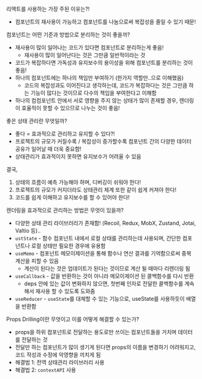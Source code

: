 리액트를 사용하는 가장 주된 이유는?!

- 컴포넌트의 재사용이 가능하고 컴포넌트를 나눔으로써 복잡성을 줄일 수 있기 때문!

컴포넌트는 어떤 기준과 방법으로 분리하는 것이 좋을까?

- 재사용이 많이 일어나는 코드가 있다면 컴포넌트로 분리하는게 좋음!
  - 재사용이 많이 일어난다는 것은 그만큼 일반적이라는 것
- 코드가 복잡하다면 가독성과 유지보수의 용이성을 위해 컴포넌트를 분리하는 것이 좋음!
- 하나의 컴포넌트에는 하나의 책임만 부여하기 (한가지 역할만..으로 이해했음)
  - 코드의 복잡성과도 이어진다고 생각하는데, 코드가 복잡하다는 것은 그만큼 하는 기능이 많다는 것이므로 다수의 책임을 부여한다고 이해함
- 하나의 컴컴포넌트 안에서 서로 영향을 주지 않는 상태가 많이 존재할 경우, 렌더링이 효율적이 못할 수 있으므로 나누는 것이 좋음!

좋은 상태 관리란 무엇일까?

- 좋다 = 효과적으로 관리하고 유지할 수 있다?!
- 프로젝트의 규모가 커질수록 / 복잡성이 증가할수록 컴포넌트 간의 다양한 데이터 공유가 일어날 때 더욱 중요함!
- 상태관리가 효과적이지 못하면 유지보수가 어려울 수 있음

결국,

1. 상태의 흐름이 예측 가능해야 하며, 디버깅이 쉬워야 한다!
2. 프로젝트의 규모가 커지더라도 상태관리 체계 또한 같이 쉽게 커져야 한다!
3. 코드를 쉽게 이해하고 유지보수를 할 수 있어야 한다!

렌더링을 효과적으로 관리하는 방법은 무엇이 있을까?

- 다양한 상태 관리 라이브러리가 존재함! (Recoil, Redux, MobX, Zustand, Jotai, Valtio 등)..
- `ustState` - 함수 컴포넌트 내에서 로컬 상태를 관리하는데 사용되며, 간단한 컴포넌트나 로컬 상태만 필요한 경우에 유용함
- `useMemo` - 컴포넌트 메모이제이션을 통해 함수나 연산 결과를 기억함으로써 중복 계산을 피할 수 있음
  - 계산이 된다는 것은 업데이트가 된다는 것이므로 계산 될 때마다 리렌더링 됨
- `useCallback` - 값을 반환하는 것이 아니라 메모이제이션 된 콜백함수를 다시 반환
  - deps 안에 있는 값이 변화하지 않으면, 첫번째 인자로 전달한 콜백함수를 계속해서 재사용 할 수 있도록 도와줌
- `useReducer` - `useState`를 대체할 수 있는 기능으로, useState를 사용하듯이 배열을 반환함

Props Drilling이란 무엇이고 이를 어떻게 해결할 수 있는가?

- props을 하위 컴포넌트로 전달하는 용도로만 쓰이는 컴포넌트들을 거치며 데이터를 전달하는 것
- 전달만 하는 컴포넌트가 많이 생기게 된다면 props의 이름을 변경하기 어려워지고, 코드 작성과 수정에 악영향을 끼치게 됨
- 해결법 1: 전역 상태관리 라이브러리 사용
- 해결법 2: `contextAPI` 사용
